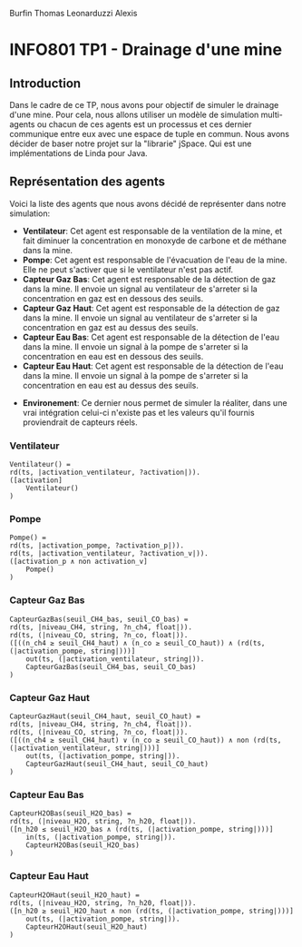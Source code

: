 Burfin Thomas
Leonarduzzi Alexis

# INFO801 TP1 - Drainage d'une mine

## Introduction
Dans le cadre de ce TP, nous avons pour objectif de simuler le drainage d'une mine. Pour cela, nous allons utiliser un modèle de simulation multi-agents ou chacun de ces agents est un processus et ces dernier communique entre eux avec une espace de tuple en commun.
Nous avons décider de baser notre projet sur la "librarie" jSpace. Qui est une implémentations de Linda pour Java.

## Représentation des agents
Voici la liste des agents que nous avons décidé de représenter dans notre simulation:
- **Ventilateur**: Cet agent est responsable de la ventilation de la mine, et fait diminuer la concentration en monoxyde de carbone et de méthane dans la mine.
- **Pompe**: Cet agent est responsable de l'évacuation de l'eau de la mine. Elle ne peut s'activer que si le ventilateur n'est pas actif.
- **Capteur Gaz Bas**: Cet agent est responsable de la détection de gaz dans la mine. Il envoie un signal au ventilateur de s'arreter si la concentration en gaz est en dessous des seuils.
- **Capteur Gaz Haut**: Cet agent est responsable de la détection de gaz dans la mine. Il envoie un signal au ventilateur de s'arreter si la concentration en gaz est au dessus des seuils.
- **Capteur Eau Bas**: Cet agent est responsable de la détection de l'eau dans la mine. Il envoie un signal à la pompe de s'arreter si la concentration en eau est en dessous des seuils.
- **Capteur Eau Haut**: Cet agent est responsable de la détection de l'eau dans la mine. Il envoie un signal à la pompe de s'arreter si la concentration en eau est au dessus des seuils.
+ **Environement**: Ce dernier nous permet de simuler la réaliter, dans une vrai intégration celui-ci n'existe pas et les valeurs qu'il fournis proviendrait de capteurs réels.

### Ventilateur
````
Ventilateur() =
rd(ts, |activation_ventilateur, ?activation|)).
([activation]
    Ventilateur()
)
````

### Pompe
````
Pompe() =
rd(ts, |activation_pompe, ?activation_p|)).
rd(ts, |activation_ventilateur, ?activation_v|)).
([activation_p ∧ non activation_v]
    Pompe()
)
````

### Capteur Gaz Bas
````
CapteurGazBas(seuil_CH4_bas, seuil_CO_bas) =
rd(ts, |niveau_CH4, string, ?n_ch4, float|)).
rd(ts, (|niveau_CO, string, ?n_co, float|)).
([((n_ch4 ≥ seuil_CH4_haut) ∧ (n_co ≥ seuil_CO_haut)) ∧ (rd(ts, (|activation_pompe, string|)))]
    out(ts, (|activation_ventilateur, string|)).
    CapteurGazBas(seuil_CH4_bas, seuil_CO_bas)
)
````

### Capteur Gaz Haut
````
CapteurGazHaut(seuil_CH4_haut, seuil_CO_haut) =
rd(ts, |niveau_CH4, string, ?n_ch4, float|)).
rd(ts, (|niveau_CO, string, ?n_co, float|)).
([((n_ch4 ≥ seuil_CH4_haut) ∨ (n_co ≥ seuil_CO_haut)) ∧ non (rd(ts, (|activation_ventilateur, string|)))]
    out(ts, (|activation_pompe, string|)).
    CapteurGazHaut(seuil_CH4_haut, seuil_CO_haut)
)
````

### Capteur Eau Bas
````
CapteurH2OBas(seuil_H2O_bas) =
rd(ts, (|niveau_H2O, string, ?n_h20, float|)).
([n_h20 ≤ seuil_H2O_bas ∧ (rd(ts, (|activation_pompe, string|)))]
    in(ts, (|activation_pompe, string|)).
    CapteurH2OBas(seuil_H2O_bas)
)
````

### Capteur Eau Haut
```
CapteurH2OHaut(seuil_H2O_haut) =
rd(ts, (|niveau_H2O, string, ?n_h20, float|)).
([n_h20 ≥ seuil_H2O_haut ∧ non (rd(ts, (|activation_pompe, string|)))]
    out(ts, (|activation_pompe, string|)).
    CapteurH2OHaut(seuil_H2O_haut)
)
```

